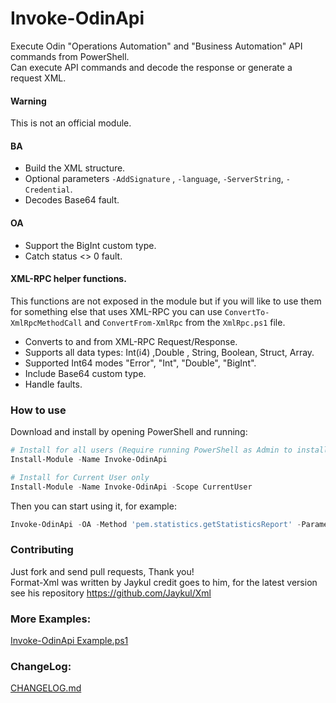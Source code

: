 # Invoke-OdinApi
Execute Odin "Operations Automation" and "Business Automation" API commands from PowerShell.<br>
Can execute API commands and decode the response or generate a request XML.

#### Warning
This is not an official module.

#### BA
* Build the XML structure.
* Optional parameters `-AddSignature` , `-language`, `-ServerString`, `-Credential`.
* Decodes Base64 fault.

#### OA
* Support the BigInt custom type.
* Catch status <> 0 fault.

#### XML-RPC helper functions.
This functions are not exposed in the module but if you will like to use them for something else that uses XML-RPC you can use `ConvertTo-XmlRpcMethodCall` and `ConvertFrom-XmlRpc` from the `XmlRpc.ps1` file.
* Converts to and from XML-RPC Request/Response.
* Supports all data types: Int(i4) ,Double , String, Boolean, Struct, Array.
* Supported Int64 modes "Error", "Int", "Double", "BigInt".
* Include Base64 custom type.
* Handle faults.

### How to use
Download and install by opening PowerShell and running:
```powershell
# Install for all users (Require running PowerShell as Admin to install)
Install-Module -Name Invoke-OdinApi

# Install for Current User only
Install-Module -Name Invoke-OdinApi -Scope CurrentUser
```
Then you can start using it, for example:
```powershell
Invoke-OdinApi -OA -Method 'pem.statistics.getStatisticsReport' -Parameters @{reports=@(@{name='poaVersion'; value='0'})} -Server '123.123.123.123'
```

### Contributing
Just fork and send pull requests, Thank you!<br>
Format-Xml was written by Jaykul credit goes to him, for the latest version see his repository https://github.com/Jaykul/Xml

### More Examples:
[Invoke-OdinApi Example.ps1](https://github.com/ili101/Invoke-OdinApi/blob/master/Examples/Invoke-OdinApi%20Example.ps1)

### ChangeLog:
[CHANGELOG.md](https://github.com/ili101/Invoke-OdinApi/blob/master/CHANGELOG.md)

